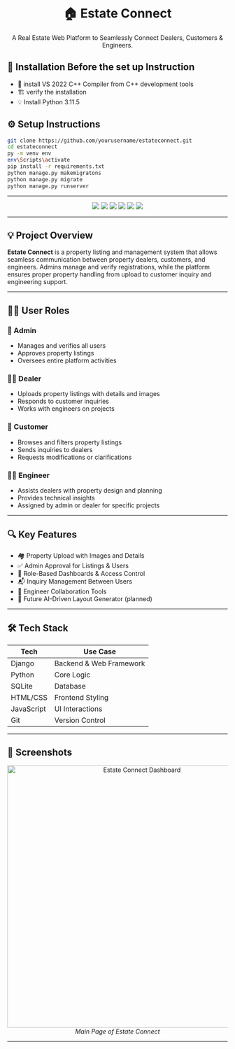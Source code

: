 <h1 align="center">🏠 Estate Connect</h1>
<p align="center">
  A Real Estate Web Platform to Seamlessly Connect Dealers, Customers & Engineers.
</p>

## 🚀 Installation  Before the set up Instruction

- 🧠 install VS 2022 C++ Compiler from C++ development tools 
- 🏗️ verify the installation
- 💡 Install Python 3.11.5

## ⚙️ Setup Instructions

```bash
git clone https://github.com/yourusername/estateconnect.git
cd estateconnect
py -m venv env
env\Scripts\activate
pip install -r requirements.txt
python manage.py makemigratons
python manage.py migrate
python manage.py runserver
```
---
<p align="center">
  <img src="https://img.shields.io/badge/Django-092E20?style=flat&logo=django&logoColor=white" />
  <img src="https://img.shields.io/badge/Python-3776AB?style=flat&logo=python&logoColor=white" />
  <img src="https://img.shields.io/badge/SQLite-07405E?style=flat&logo=sqlite&logoColor=white" />
  <img src="https://img.shields.io/badge/HTML-E34F26?style=flat&logo=html5&logoColor=white" />
  <img src="https://img.shields.io/badge/CSS-1572B6?style=flat&logo=css3&logoColor=white" />
  <img src="https://img.shields.io/badge/JavaScript-F7DF1E?style=flat&logo=javascript&logoColor=black" />
</p>

---

## 💡 Project Overview

**Estate Connect** is a property listing and management system that allows seamless communication between property dealers, customers, and engineers. Admins manage and verify registrations, while the platform ensures proper property handling from upload to customer inquiry and engineering support.

---

## 👨‍💼 User Roles

### 👑 Admin
- Manages and verifies all users
- Approves property listings
- Oversees entire platform activities

### 🧑‍💼 Dealer
- Uploads property listings with details and images
- Responds to customer inquiries
- Works with engineers on projects

### 👤 Customer
- Browses and filters property listings
- Sends inquiries to dealers
- Requests modifications or clarifications

### 🧑‍🔧 Engineer
- Assists dealers with property design and planning
- Provides technical insights
- Assigned by admin or dealer for specific projects

---

## 🔍 Key Features

- 🏘️ Property Upload with Images and Details
- ✅ Admin Approval for Listings & Users
- 🔎 Role-Based Dashboards & Access Control
- 📬 Inquiry Management Between Users
- 🔧 Engineer Collaboration Tools
- 🧠 Future AI-Driven Layout Generator (planned)

---

## 🛠️ Tech Stack

| Tech        | Use Case                    |
|-------------|-----------------------------|
| Django      | Backend & Web Framework     |
| Python      | Core Logic                  |
| SQLite      | Database                    |
| HTML/CSS    | Frontend Styling            |
| JavaScript  | UI Interactions             |
| Git         | Version Control             |

---

## 📸 Screenshots

<p align="center">
  <img src="https://github.com/denmarkdeni/Estate_Connect/blob/main/Estate_App/static/images/estate_connect_dash.png?raw=true" width="600" alt="Estate Connect Dashboard" />
  <br />
  <i>Main Page of Estate Connect</i>
</p>

---

